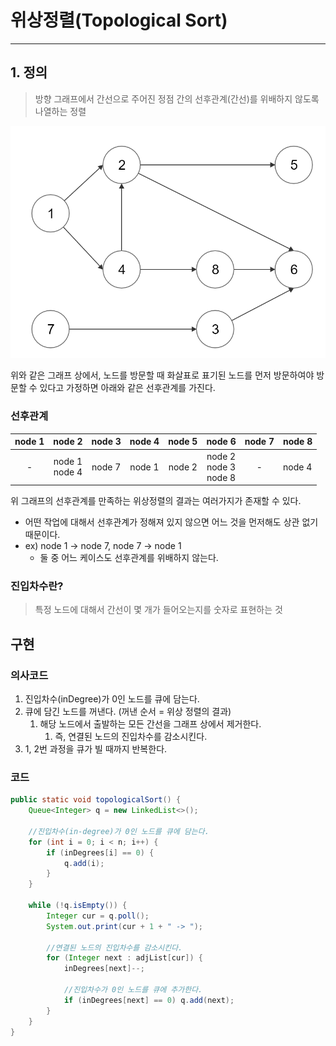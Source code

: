 # 위상정렬(Topological Sort)
***
## 1. 정의
> 방향 그래프에서 간선으로 주어진 정점 간의 선후관계(간선)를 위배하지 않도록 나열하는 정렬

![img.png](graph.png)

위와 같은 그래프 상에서, 노드를 방문할 때 화살표로 표기된 노드를 먼저 방문하여야 방문할 수 있다고 가정하면
아래와 같은 선후관계를 가진다.

### 선후관계
| node 1 |       node 2       | node 3 | node 4 | node 5 |             node 6             | node 7 | node 8 |
|:------:|:------------------:|:------:|:------:|:------:|:------------------------------:|:------:|--------|
|   -    | node 1<br/> node 4 | node 7 | node 1 | node 2 | node 2<br/> node 3<br/> node 8 |   -    | node 4 |


위 그래프의 선후관계를 만족하는 위상정렬의 결과는 여러가지가 존재할 수 있다.
* 어떤 작업에 대해서 선후관계가 정해져 있지 않으면 어느 것을 먼저해도 상관 없기 때문이다.
* ex) node 1 -> node 7, node 7 -> node 1
  * 둘 중 어느 케이스도 선후관계를 위배하지 않는다.

### 진입차수란?
> 특정 노드에 대해서 간선이 몇 개가 들어오는지를 숫자로 표현하는 것

## 구현
### 의사코드
1. 진입차수(inDegree)가 0인 노드를 큐에 담는다.
2. 큐에 담긴 노드를 꺼낸다. (꺼낸 순서 = 위상 정렬의 결과)
   1. 해당 노드에서 출발하는 모든 간선을 그래프 상에서 제거한다. 
      1. 즉, 연결된 노드의 진입차수를 감소시킨다.
3. 1, 2번 과정을 큐가 빌 때까지 반복한다. 

### 코드
```java
public static void topologicalSort() {
    Queue<Integer> q = new LinkedList<>();

    //진입차수(in-degree)가 0인 노드를 큐에 담는다.
    for (int i = 0; i < n; i++) {
        if (inDegrees[i] == 0) {
            q.add(i);
        }   
    }
    
    while (!q.isEmpty()) {
        Integer cur = q.poll();
        System.out.print(cur + 1 + " -> ");
        
        //연결된 노드의 진입차수를 감소시킨다.
        for (Integer next : adjList[cur]) {
            inDegrees[next]--;

            //진입차수가 0인 노드를 큐에 추가한다.
            if (inDegrees[next] == 0) q.add(next);
        }
    }
}
```